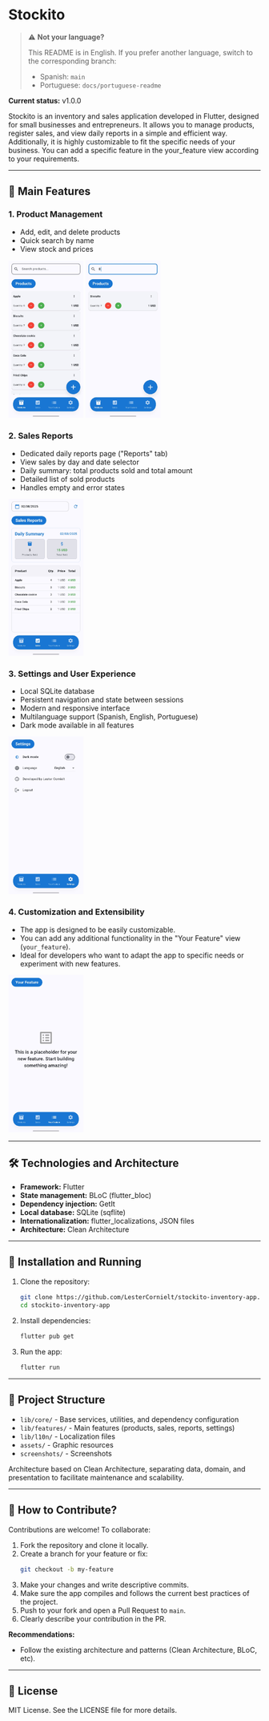 # Stockito

> ⚠️ **Not your language?**
>
> This README is in English. If you prefer another language, switch to the corresponding branch:
> - Spanish: `main`
> - Portuguese: `docs/portuguese-readme`

**Current status:** v1.0.0

Stockito is an inventory and sales application developed in Flutter, designed for small businesses and entrepreneurs. It allows you to manage products, register sales, and view daily reports in a simple and efficient way. Additionally, it is highly customizable to fit the specific needs of your business. You can add a specific feature in the your_feature view according to your requirements.

---

## 📱 Main Features

### 1. Product Management
- Add, edit, and delete products
- Quick search by name
- View stock and prices

<p>
  <img src="screenshots/light_mode_english/main_page.jpg" alt="Product Management" width="150"/>
  <img src="screenshots/light_mode_english/search_bar.jpg" alt="Search Bar" width="150"/>
</p>

### 2. Sales Reports
- Dedicated daily reports page ("Reports" tab)
- View sales by day and date selector
- Daily summary: total products sold and total amount
- Detailed list of sold products
- Handles empty and error states

<p>
  <img src="screenshots/light_mode_english/sales_page.jpg" alt="Sales Reports" width="150"/>
</p>

### 3. Settings and User Experience
- Local SQLite database
- Persistent navigation and state between sessions
- Modern and responsive interface
- Multilanguage support (Spanish, English, Portuguese)
- Dark mode available in all features

<p>
  <img src="screenshots/light_mode_english/settings_page.jpg" alt="Settings Page" width="150"/>
</p>

### 4. Customization and Extensibility
- The app is designed to be easily customizable.
- You can add any additional functionality in the "Your Feature" view (`your_feature`).
- Ideal for developers who want to adapt the app to specific needs or experiment with new features.

<p>
  <img src="screenshots/light_mode_english/your_feature_page.jpg" alt="Your Feature Light" width="150"/>
</p>

---

## 🛠️ Technologies and Architecture

- **Framework:** Flutter
- **State management:** BLoC (flutter_bloc)
- **Dependency injection:** GetIt
- **Local database:** SQLite (sqflite)
- **Internationalization:** flutter_localizations, JSON files
- **Architecture:** Clean Architecture

---

## 🚀 Installation and Running

1. Clone the repository:
   ```sh
   git clone https://github.com/LesterCornielt/stockito-inventory-app.git
   cd stockito-inventory-app
   ```
2. Install dependencies:
   ```sh
   flutter pub get
   ```
3. Run the app:
   ```sh
   flutter run
   ```

---

## 📂 Project Structure

- `lib/core/` - Base services, utilities, and dependency configuration
- `lib/features/` - Main features (products, sales, reports, settings)
- `lib/l10n/` - Localization files
- `assets/` - Graphic resources
- `screenshots/` - Screenshots

Architecture based on Clean Architecture, separating data, domain, and presentation to facilitate maintenance and scalability.

---

## 🤝 How to Contribute?

Contributions are welcome! To collaborate:

1. Fork the repository and clone it locally.
2. Create a branch for your feature or fix:
   ```sh
   git checkout -b my-feature
   ```
3. Make your changes and write descriptive commits.
4. Make sure the app compiles and follows the current best practices of the project.
5. Push to your fork and open a Pull Request to `main`.
6. Clearly describe your contribution in the PR.

**Recommendations:**
- Follow the existing architecture and patterns (Clean Architecture, BLoC, etc).

---

## 📝 License

MIT License. See the LICENSE file for more details.

